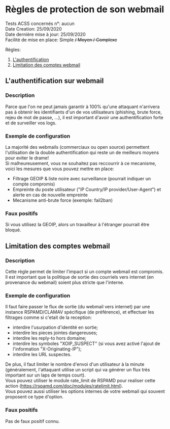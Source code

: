 # Règles de protection de son webmail
Tests ACSS concernés n°: aucun  
Date Creation: 25/09/2020  
Date dernière mise à jour: 25/09/2020  
Facilité de mise en place: Simple ~~/ Moyen / Complexe~~  

Règles:
1. [L'authentification](#auth)
2. [Limitation des comptes webmail](#limit)

## L'authentification sur webmail <a name="auth"></a>
### Description
Parce que l'on ne peut jamais garantir à 100% qu'une attaquant n'arrivera pas à obtenir les identifiants d'un de vos utilisateurs (phishing, brute force, rejeu de mot de passe, ...), il est important d'avoir une authentification forte et de surveiller vos logs.  
### Exemple de configuration
La majorité des webmails (commerciaux ou open source) permettent l'utilisation de la double authentification qui reste un de meilleurs moyens pour eviter le drame!  
Si malheureusement, vous ne souhaitez pas reccourrir à ce mecanisme, voici les mesures que vous pouvez mettre en place:
  - Filtrage GEOIP & liste noire avec surveillance (pourrait indiquer un compte compromis)
  - Empreinte du poste utilisateur ("IP Country/IP provider/User-Agent") et alerte en cas de nouvelle empreinte
  - Mecanisme anti-brute force (exemple: fail2ban)
### Faux positifs
Si vous utilisez la GEOIP, alors un travailleur à l'étranger pourrait être bloqué.

## Limitation des comptes webmail <a name="limit"></a>
### Description
Cette règle permet de limiter l'impact si un compte webmail est compromis.
Il est important que la politique de sortie des courriels vers internet (en provenance du webmail) soient plus stricte que l'interne.

### Exemple de configuration
Il faut faire passer le flux de sortie (du webmail vers internet) par une instance RSPAMD/CLAMAV spécifique (de préférence), et effectuer les filtrages comme si c'etait de la reception:
  - interdire l'usurpation d'identité en sortie;
  - interdire les pieces jointes dangereuses;
  - interdire les reply-to hors domaine;
  - interdire les symboles "XOIP_SUSPECT" (si vous avez activé l'ajout de l'information "X-Originating-IP");
  - interdire les URL suspectes.
  
De plus, il faut limiter le nombre d'envoi d'un utilisateur à la minute (généralement, l'attaquant utilise un script qui va générer un flux très important sur un laps de temps court).  
Vous pouvez utiliser le module rate_limit de RSPAMD pour realiser cette action (https://rspamd.com/doc/modules/ratelimit.html).  
Vous pouvez aussi utiliser les options internes de votre webmail qui souvent proposent ce type d'option.  
### Faux positifs
Pas de faux positif connu.
